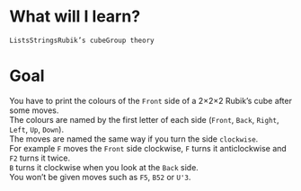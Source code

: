 
# What will I learn?

	ListsStringsRubik’s cubeGroup theory

# Goal

You have to print the colours of the `Front` side of a 2×2×2 Rubik’s cube after some moves.  
The colours are named by the first letter of each side (`Front`, `Back`, `Right`, `Left`, `Up`, `Down`).  
The moves are named the same way if you turn the side `clockwise`.  
For example `F` moves the `Front` side clockwise, `F` turns it anticlockwise and `F2` turns it twice.  
`B` turns it clockwise when you look at the `Back` side.  
You won’t be given moves such as `F5`, `B52` or `U'3`.

